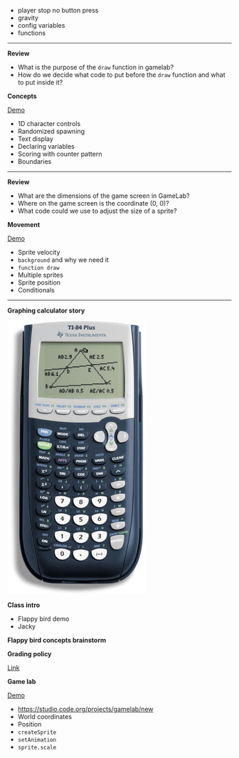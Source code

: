 - player stop no button press
- gravity
- config variables
- functions

---

**Review**

- What is the purpose of the `draw` function in gamelab?
- How do we decide what code to put before the `draw` function and what to put inside it?

**Concepts**

[Demo](game-lab/controls)

- 1D character controls
- Randomized spawning
- Text display
- Declaring variables
- Scoring with counter pattern
- Boundaries

---

**Review**

- What are the dimensions of the game screen in GameLab?
- Where on the game screen is the coordinate (0, 0)?
- What code could we use to adjust the size of a sprite?

**Movement**

[Demo](game-lab/movement)

- Sprite velocity
- `background` and why we need it
- `function draw`
- Multiple sprites
- Sprite position
- Conditionals

---

**Graphing calculator story**
  
![](game-lab/intro/calculator.jpg)

**Class intro**

- Flappy bird demo
- Jacky

**Flappy bird concepts brainstorm**

**Grading policy**

[Link](../shared/grading.md)

**Game lab**

[Demo](game-lab/intro)

- https://studio.code.org/projects/gamelab/new
- World coordinates
- Position
- `createSprite`
- `setAnimation`
- `sprite.scale`
